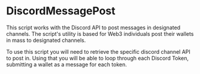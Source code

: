 # DiscordMessagePost
This script works with the Discord API to post messages in designated channels. 
The script's utility is based for Web3 individuals post their wallets in mass to designated channels. 

To use this script you will need to retrieve the specific discord channel API to post in. Using that you will be able to loop through each Discord Token, submitting a 
wallet as a message for each token.
